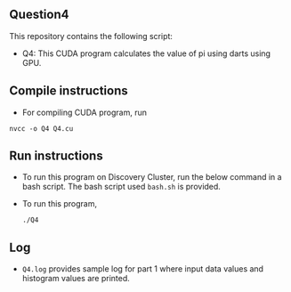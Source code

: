 ## Question4

This repository contains the following script:
* Q4: This CUDA program calculates the value of pi using darts using GPU.

## Compile instructions
* For compiling CUDA program, run 

`nvcc -o Q4 Q4.cu`

## Run instructions

* To run this program on Discovery Cluster, run the below command in a bash script. The bash script used `bash.sh` is provided.

* To run this program,

    `./Q4`

## Log
* `Q4.log` provides sample log for part 1 where input data values and histogram values are printed.